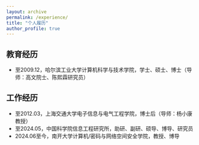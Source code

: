 ```yaml
---
layout: archive
permalink: /experience/
title: "个人履历"
author_profile: true
---
```


## 教育经历 
+ 至2009.12，哈尔滨工业大学计算机科学与技术学院，学士、硕士、博士（导师：高文院士、陈熙霖研究员） 

## 工作经历
+ 至2012.03，上海交通大学电子信息与电气工程学院，博士后（导师：杨小康教授） 
+ 至2024.05，中国科学院信息工程研究所，助研、副研、硕导、博导、研究员  
+ 2024.06至今，南开大学计算机/密码与网络空间安全学院，教授、博导
